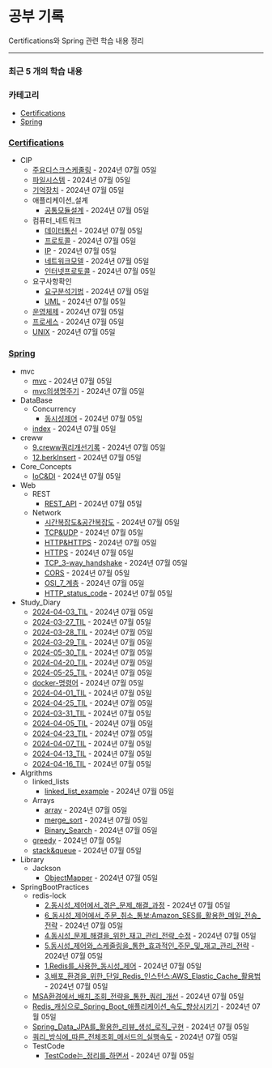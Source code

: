 # 공부 기록

Certifications와 Spring 관련 학습 내용 정리

---

### 최근 5 개의 학습 내용
### 카테고리
- [Certifications](./Certifications)
- [Spring](./Spring)

### [Certifications](./Certifications)
- CIP
  - [주요디스크스케줄링](./Certifications/CIP/주요디스크스케줄링.md) - 2024년 07월 05일
  - [파일시스템](./Certifications/CIP/파일시스템.md) - 2024년 07월 05일
  - [기억장치](./Certifications/CIP/기억장치.md) - 2024년 07월 05일
  - 애플리케이션_설계
    - [공통모듈설계](./Certifications/CIP/애플리케이션_설계/공통모듈설계.md) - 2024년 07월 05일
  - 컴퓨터_네트워크
    - [데이터통신](./Certifications/CIP/컴퓨터_네트워크/데이터통신.md) - 2024년 07월 05일
    - [프로토콜](./Certifications/CIP/컴퓨터_네트워크/프로토콜.md) - 2024년 07월 05일
    - [IP](./Certifications/CIP/컴퓨터_네트워크/IP.md) - 2024년 07월 05일
    - [네트워크모델](./Certifications/CIP/컴퓨터_네트워크/네트워크모델.md) - 2024년 07월 05일
    - [인터넷프로토콜](./Certifications/CIP/컴퓨터_네트워크/인터넷프로토콜.md) - 2024년 07월 05일
  - 요구사항확인
    - [요구분석기법](./Certifications/CIP/요구사항확인/요구분석기법.md) - 2024년 07월 05일
    - [UML](./Certifications/CIP/요구사항확인/UML.md) - 2024년 07월 05일
  - [운영체제](./Certifications/CIP/운영체제.md) - 2024년 07월 05일
  - [프로세스](./Certifications/CIP/프로세스.md) - 2024년 07월 05일
  - [UNIX](./Certifications/CIP/UNIX.md) - 2024년 07월 05일

### [Spring](./Spring)
- mvc
  - [mvc](./Spring/mvc/mvc.md) - 2024년 07월 05일
  - [mvc의생명주기](./Spring/mvc/mvc의생명주기.md) - 2024년 07월 05일
- DataBase
  - Concurrency
    - [동시성제어](./Spring/DataBase/Concurrency/동시성제어.md) - 2024년 07월 05일
  - [index](./Spring/DataBase/index.md) - 2024년 07월 05일
- creww
  - [9.creww쿼리개선기록](./Spring/creww/9.creww쿼리개선기록.md) - 2024년 07월 05일
  - [12.berkInsert](./Spring/creww/12.berkInsert.md) - 2024년 07월 05일
- Core_Concepts
  - [IoC&DI](./Spring/Core_Concepts/IoC&DI.md) - 2024년 07월 05일
- Web
  - REST
    - [REST_API](./Spring/Web/REST/REST_API.md) - 2024년 07월 05일
  - Network
    - [시간복잡도&공간복잡도](./Spring/Web/Network/시간복잡도&공간복잡도.md) - 2024년 07월 05일
    - [TCP&UDP](./Spring/Web/Network/TCP&UDP.md) - 2024년 07월 05일
    - [HTTP&HTTPS](./Spring/Web/Network/HTTP&HTTPS.md) - 2024년 07월 05일
    - [HTTPS](./Spring/Web/Network/HTTPS.md) - 2024년 07월 05일
    - [TCP_3-way_handshake](./Spring/Web/Network/TCP_3-way_handshake.md) - 2024년 07월 05일
    - [CORS](./Spring/Web/Network/CORS.md) - 2024년 07월 05일
    - [OSI_7_계층](./Spring/Web/Network/OSI_7_계층.md) - 2024년 07월 05일
    - [HTTP_status_code](./Spring/Web/Network/HTTP_status_code.md) - 2024년 07월 05일
- Study_Diary
  - [2024-04-03_TIL](./Spring/Study_Diary/2024-04-03_TIL.md) - 2024년 07월 05일
  - [2024-03-27_TIL](./Spring/Study_Diary/2024-03-27%20TIL.md) - 2024년 07월 05일
  - [2024-03-28_TIL](./Spring/Study_Diary/2024-03-28%20TIL.md) - 2024년 07월 05일
  - [2024-03-29_TIL](./Spring/Study_Diary/2024-03-29%20TIL.md) - 2024년 07월 05일
  - [2024-05-30_TIL](./Spring/Study_Diary/2024-05-30_TIL.md) - 2024년 07월 05일
  - [2024-04-20_TIL](./Spring/Study_Diary/2024-04-20_TIL.md) - 2024년 07월 05일
  - [2024-05-25_TIL](./Spring/Study_Diary/2024-05-25_TIL.md) - 2024년 07월 05일
  - [docker-명령어](./Spring/Study_Diary/docker-명령어.md) - 2024년 07월 05일
  - [2024-04-01_TIL](./Spring/Study_Diary/2024-04-01%20TIL.md) - 2024년 07월 05일
  - [2024-04-25_TIL](./Spring/Study_Diary/2024-04-25_TIL.md) - 2024년 07월 05일
  - [2024-03-31_TIL](./Spring/Study_Diary/2024-03-31%20TIL.md) - 2024년 07월 05일
  - [2024-04-05_TIL](./Spring/Study_Diary/2024-04-05_TIL.md) - 2024년 07월 05일
  - [2024-04-23_TIL](./Spring/Study_Diary/2024-04-23_TIL.md) - 2024년 07월 05일
  - [2024-04-07_TIL](./Spring/Study_Diary/2024-04-07_TIL.md) - 2024년 07월 05일
  - [2024-04-13_TIL](./Spring/Study_Diary/2024-04-13_TIL.md) - 2024년 07월 05일
  - [2024-04-16_TIL](./Spring/Study_Diary/2024-04-16_TIL.md) - 2024년 07월 05일
- Algrithms
  - linked_lists
    - [linked_list_example](./Spring/Algrithms/linked_lists/linked_list_example.md) - 2024년 07월 05일
  - Arrays
    - [array](./Spring/Algrithms/Arrays/array.md) - 2024년 07월 05일
    - [merge_sort](./Spring/Algrithms/Arrays/merge_sort.md) - 2024년 07월 05일
    - [Binary_Search](./Spring/Algrithms/Arrays/Binary_Search.md) - 2024년 07월 05일
  - [greedy](./Spring/Algrithms/greedy.md) - 2024년 07월 05일
  - [stack&queue](./Spring/Algrithms/stack&queue.md) - 2024년 07월 05일
- Library
  - Jackson
    - [ObjectMapper](./Spring/Library/Jackson/ObjectMapper.md) - 2024년 07월 05일
- SpringBootPractices
  - redis-lock
    - [2.동시성_제어에서_겪은_문제_해결_과정](./Spring/SpringBootPractices/redis-lock/2.동시성_제어에서_겪은_문제_해결_과정.md) - 2024년 07월 05일
    - [6_동시성_제어에서_주문_취소_통보:Amazon_SES를_활용한_메일_전송_전략](./Spring/SpringBootPractices/redis-lock/6%20동시성_제어에서_주문_취소_통보:Amazon_SES를_활용한_메일_전송_전략.md) - 2024년 07월 05일
    - [4.동시성_문제_해결을_위한_재고_관리_전략_수정](./Spring/SpringBootPractices/redis-lock/4.동시성_문제_해결을_위한_재고_관리_전략_수정.md) - 2024년 07월 05일
    - [5.동시성_제어와_스케줄링을_통한_효과적인_주문_및_재고_관리_전략](./Spring/SpringBootPractices/redis-lock/5.동시성_제어와_스케줄링을_통한_효과적인_주문_및_재고_관리_전략.md) - 2024년 07월 05일
    - [1.Redis를_사용한_동시성_제어](./Spring/SpringBootPractices/redis-lock/1.Redis를_사용한_동시성_제어.md) - 2024년 07월 05일
    - [3.배포_환경을_위한_단일_Redis_인스턴스:AWS_Elastic_Cache_활용법](./Spring/SpringBootPractices/redis-lock/3.배포_환경을_위한_단일_Redis_인스턴스:AWS_Elastic_Cache_활용법.md) - 2024년 07월 05일
  - [MSA환경에서_배치_조회_전략을_통한_쿼리_개선](./Spring/SpringBootPractices/MSA환경에서_배치_조회_전략을_통한_쿼리_개선.md) - 2024년 07월 05일
  - [Redis_캐싱으로_Spring_Boot_애플리케이션_속도_향상시키기](./Spring/SpringBootPractices/Redis_캐싱으로_Spring_Boot_애플리케이션_속도_향상시키기.md) - 2024년 07월 05일
  - [Spring_Data_JPA를_활용한_리뷰_생성_로직_구현](./Spring/SpringBootPractices/Spring_Data_JPA를_활용한_리뷰_생성_로직_구현.md) - 2024년 07월 05일
  - [쿼리_방식에_따른_전체조회_메서드의_실행속도](./Spring/SpringBootPractices/쿼리_방식에_따른_전체조회_메서드의_실행속도.md) - 2024년 07월 05일
  - TestCode
    - [TestCode는_정리를_하면서](./Spring/SpringBootPractices/TestCode/TestCode는_정리를_하면서.md) - 2024년 07월 05일

